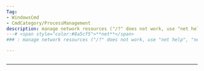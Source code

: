 ```yaml
---
Tag:
- WindowsCmd 
- CmdCategory/ProcessManagement
description: manage network resources ("/?" does not work, use "net help", "net help user")
---# <span style="color:#8a5cf5">**net**</span>
### : manage network resources ("/?" does not work, use "net help", "net help user")

---
```

```

```
---
